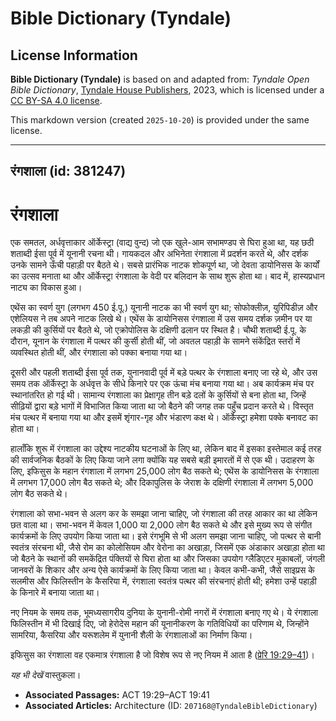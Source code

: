 # Bible Dictionary (Tyndale)

## License Information

**Bible Dictionary (Tyndale)** is based on and adapted from: _Tyndale Open Bible Dictionary_, [Tyndale House Publishers](https://tyndaleopenresources.com/), 2023, which is licensed under a [CC BY-SA 4.0 license](https://creativecommons.org/licenses/by-sa/4.0/legalcode.en).

This markdown version (created `2025-10-20`) is provided under the same license.



--------------------------------

## रंगशाला (id: 381247)

रंगशाला
=======

एक समतल, अर्धवृत्ताकार ऑर्केस्ट्रा (वाद्य वुन्द) जो एक खुले\-आम सभामण्डप से घिरा हुआ था, यह छठी शताब्दी ईसा पूर्व में यूनानी रचना थी। गायकदल और अभिनेता रंगशाला में प्रदर्शन करते थे, और दर्शक उनके सामने ऊँची पहाड़ी पर बैठते थे। सबसे प्रारंभिक नाटक शोकपूर्ण था, जो देवता डायोनिसस के कार्यों का उत्सव मनाता था और ऑर्केस्ट्रा रंगशाला के वेदी पर बलिदान के साथ शुरू होता था। बाद में, हास्यप्रधान नाट्य का विकास हुआ।

एथेंस का स्वर्ण युग (लगभग 450 ई.पू.) यूनानी नाटक का भी स्वर्ण युग था; सोफोक्लीज़, युरिपिडीज़ और एशेलियस ने तब अपने नाटक लिखे थे। एथेंस के डायोनिसस रंगशाला में उस समय दर्शक ज़मीन पर या लकड़ी की कुर्सियों पर बैठते थे, जो एक्रोपोलिस के दक्षिणी ढलान पर स्थित है। चौथी शताब्दी ई.पू. के दौरान, यूनान के रंगशाला में पत्थर की कुर्सी होती थीं, जो अवतल पहाड़ी के सामने संकेंद्रित स्तरों में व्यवस्थित होती थीं, और रंगशाला को पक्का बनाया गया था।

दूसरी और पहली शताब्दी ईसा पूर्व तक, युनानवादी पूर्व में बड़े पत्थर के रंगशाला बनाए जा रहे थे, और उस समय तक ऑर्केस्ट्रा के अर्धवृत्त के सीधे किनारे पर एक ऊंचा मंच बनाया गया था। अब कार्यक्रम मंच पर स्थानांतरित हो गई थी। सामान्य रंगशाला का प्रेक्षागृह तीन बड़े दलों के कुर्सियों से बना होता था, जिन्हें सीढ़ियों द्वारा बड़े भागों में विभाजित किया जाता था जो बैठने की जगह तक पहुँच प्रदान करते थे। विस्तृत मंच पत्थर में बनाया गया था और इसमें शृंगार\-गृह और भंडारण कक्ष थे। ऑर्केस्ट्रा हमेशा पक्के बनावट का होता था।

हालाँकि शुरू में रंगशाला का उद्देश्य नाटकीय घटनाओं के लिए था, लेकिन बाद में इसका इस्तेमाल कई तरह की सार्वजनिक बैठकों के लिए किया जाने लगा क्योंकि यह सबसे बड़ी इमारतों में से एक थी। उदाहरण के लिए, इफिसुस के महान रंगशाला में लगभग 25,000 लोग बैठ सकते थे; एथेंस के डायोनिसस के रंगशाला में लगभग 17,000 लोग बैठ सकते थे; और दिकापुलिस के जेराश के दक्षिणी रंगशाला में लगभग 5,000 लोग बैठ सकते थे।

रंगशाला को सभा\-भवन से अलग कर के समझा जाना चाहिए, जो रंगशाला की तरह आकार का था लेकिन छत वाला था। सभा\-भवन में केवल 1,000 या 2,000 लोग बैठ सकते थे और इसे मुख्य रूप से संगीत कार्यक्रमों के लिए उपयोग किया जाता था। इसे रंगभूमि से भी अलग समझा जाना चाहिए, जो पत्थर से बानी स्वतंत्र संरचना थी, जैसे रोम का कोलोसियम और वेरोना का अखाड़ा, जिसमें एक अंडाकार अखाड़ा होता था जो बैठने के स्थानों की समकेंद्रित पंक्तियों से घिरा होता था और जिसका उपयोग ग्लैडिएटर मुकाबलों, जंगली जानवरों के शिकार और अन्य ऐसे कार्यक्रमों के लिए किया जाता था। केवल कभी\-कभी, जैसे साइप्रस के सलमीस और फिलिस्तीन के कैसरिया में, रंगशाला स्वतंत्र पत्थर की संरचनाएं होती थी; हमेशा उन्हें पहाड़ी के किनारे में बनाया जाता था।

नए नियम के समय तक, भूमध्यसागरीय दुनिया के युनानी\-रोमी नगरों में रंगशाला बनाए गए थे। ये रंगशाला फिलिस्तीन में भी दिखाई दिए, जो हेरोदेस महान की यूनानीकरण के गतिविधियों का परिणाम थे, जिन्होंने सामरिया, कैसरिया और यरूशलेम में युनानी शैली के रंगशालाओं का निर्माण किया।

इफिसुस का रंगशाला वह एकमात्र रंगशाला है जो विशेष रूप से नए नियम में आता है ([प्रेरि 19:29–41](https://ref.ly/Acts19:29-Acts19:41))।

*यह भी देखें* वास्तुकला।

* **Associated Passages:** ACT 19:29–ACT 19:41
* **Associated Articles:** Architecture (ID: `207168@TyndaleBibleDictionary`)

